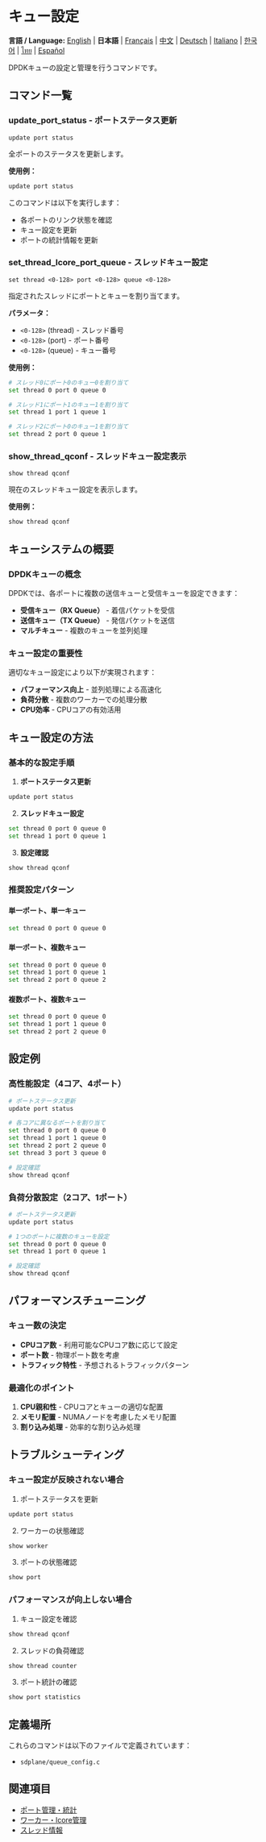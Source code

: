 # キュー設定

**言語 / Language:** [English](../queue-configuration.md) | **日本語** | [Français](../fr/queue-configuration.md) | [中文](../zh/queue-configuration.md) | [Deutsch](../de/queue-configuration.md) | [Italiano](../it/queue-configuration.md) | [한국어](../ko/queue-configuration.md) | [ไทย](../th/queue-configuration.md) | [Español](../es/queue-configuration.md)

DPDKキューの設定と管理を行うコマンドです。

## コマンド一覧

### update_port_status - ポートステータス更新
```
update port status
```

全ポートのステータスを更新します。

**使用例：**
```bash
update port status
```

このコマンドは以下を実行します：
- 各ポートのリンク状態を確認
- キュー設定を更新
- ポートの統計情報を更新

### set_thread_lcore_port_queue - スレッドキュー設定
```
set thread <0-128> port <0-128> queue <0-128>
```

指定されたスレッドにポートとキューを割り当てます。

**パラメータ：**
- `<0-128>` (thread) - スレッド番号
- `<0-128>` (port) - ポート番号
- `<0-128>` (queue) - キュー番号

**使用例：**
```bash
# スレッド0にポート0のキュー0を割り当て
set thread 0 port 0 queue 0

# スレッド1にポート1のキュー1を割り当て
set thread 1 port 1 queue 1

# スレッド2にポート0のキュー1を割り当て
set thread 2 port 0 queue 1
```

### show_thread_qconf - スレッドキュー設定表示
```
show thread qconf
```

現在のスレッドキュー設定を表示します。

**使用例：**
```bash
show thread qconf
```

## キューシステムの概要

### DPDKキューの概念
DPDKでは、各ポートに複数の送信キューと受信キューを設定できます：

- **受信キュー（RX Queue）** - 着信パケットを受信
- **送信キュー（TX Queue）** - 発信パケットを送信
- **マルチキュー** - 複数のキューを並列処理

### キュー設定の重要性
適切なキュー設定により以下が実現されます：
- **パフォーマンス向上** - 並列処理による高速化
- **負荷分散** - 複数のワーカーでの処理分散
- **CPU効率** - CPUコアの有効活用

## キュー設定の方法

### 基本的な設定手順
1. **ポートステータス更新**
```bash
update port status
```

2. **スレッドキュー設定**
```bash
set thread 0 port 0 queue 0
set thread 1 port 0 queue 1
```

3. **設定確認**
```bash
show thread qconf
```

### 推奨設定パターン

#### 単一ポート、単一キュー
```bash
set thread 0 port 0 queue 0
```

#### 単一ポート、複数キュー
```bash
set thread 0 port 0 queue 0
set thread 1 port 0 queue 1
set thread 2 port 0 queue 2
```

#### 複数ポート、複数キュー
```bash
set thread 0 port 0 queue 0
set thread 1 port 1 queue 0
set thread 2 port 2 queue 0
```

## 設定例

### 高性能設定（4コア、4ポート）
```bash
# ポートステータス更新
update port status

# 各コアに異なるポートを割り当て
set thread 0 port 0 queue 0
set thread 1 port 1 queue 0
set thread 2 port 2 queue 0
set thread 3 port 3 queue 0

# 設定確認
show thread qconf
```

### 負荷分散設定（2コア、1ポート）
```bash
# ポートステータス更新
update port status

# 1つのポートに複数のキューを設定
set thread 0 port 0 queue 0
set thread 1 port 0 queue 1

# 設定確認
show thread qconf
```

## パフォーマンスチューニング

### キュー数の決定
- **CPUコア数** - 利用可能なCPUコア数に応じて設定
- **ポート数** - 物理ポート数を考慮
- **トラフィック特性** - 予想されるトラフィックパターン

### 最適化のポイント
1. **CPU親和性** - CPUコアとキューの適切な配置
2. **メモリ配置** - NUMAノードを考慮したメモリ配置
3. **割り込み処理** - 効率的な割り込み処理

## トラブルシューティング

### キュー設定が反映されない場合
1. ポートステータスを更新
```bash
update port status
```

2. ワーカーの状態確認
```bash
show worker
```

3. ポートの状態確認
```bash
show port
```

### パフォーマンスが向上しない場合
1. キュー設定を確認
```bash
show thread qconf
```

2. スレッドの負荷確認
```bash
show thread counter
```

3. ポート統計の確認
```bash
show port statistics
```

## 定義場所

これらのコマンドは以下のファイルで定義されています：
- `sdplane/queue_config.c`

## 関連項目

- [ポート管理・統計](port-management.md)
- [ワーカー・lcore管理](worker-lcore-thread-management.md)
- [スレッド情報](worker-lcore-thread-management.md)